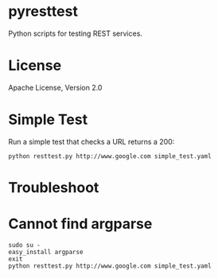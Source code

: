 pyresttest
==========

Python scripts for testing REST services.

License
=======
Apache License, Version 2.0

Simple Test
===========

Run a simple test that checks a URL returns a 200:

```
python resttest.py http://www.google.com simple_test.yaml
```

Troubleshoot
============

# Cannot find argparse
```
sudo su -
easy_install argparse
exit
python resttest.py http://www.google.com simple_test.yaml
```
